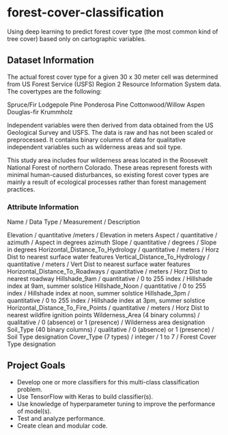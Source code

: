 # forest-cover-classification
Using deep learning to predict forest cover type (the most common kind of tree cover) based only on cartographic variables. 

## Dataset Information ##
The actual forest cover type for a given 30 x 30 meter cell was determined from US Forest Service (USFS) Region 2 Resource Information System data. The covertypes are the following:

Spruce/Fir
Lodgepole Pine
Ponderosa Pine
Cottonwood/Willow
Aspen
Douglas-fir
Krummholz

Independent variables were then derived from data obtained from the US Geological Survey and USFS. 
The data is raw and has not been scaled or preprocessed. It contains binary columns of data for qualitative independent variables such as wilderness areas and soil type.

This study area includes four wilderness areas located in the Roosevelt National Forest of northern Colorado. These areas represent forests with minimal human-caused disturbances, so existing forest cover types are mainly a result of ecological processes rather than forest management practices.

### Attribute Information
Name / Data Type / Measurement / Description

Elevation / quantitative /meters / Elevation in meters
Aspect / quantitative / azimuth / Aspect in degrees azimuth
Slope / quantitative / degrees / Slope in degrees
Horizontal_Distance_To_Hydrology / quantitative / meters / Horz Dist to nearest surface water features
Vertical_Distance_To_Hydrology / quantitative / meters / Vert Dist to nearest surface water features
Horizontal_Distance_To_Roadways / quantitative / meters / Horz Dist to nearest roadway
Hillshade_9am / quantitative / 0 to 255 index / Hillshade index at 9am, summer solstice
Hillshade_Noon / quantitative / 0 to 255 index / Hillshade index at noon, summer solstice
Hillshade_3pm / quantitative / 0 to 255 index / Hillshade index at 3pm, summer solstice
Horizontal_Distance_To_Fire_Points / quantitative / meters / Horz Dist to nearest wildfire ignition points
Wilderness_Area (4 binary columns) / qualitative / 0 (absence) or 1 (presence) / Wilderness area designation
Soil_Type (40 binary columns) / qualitative / 0 (absence) or 1 (presence) / Soil Type designation
Cover_Type (7 types) / integer / 1 to 7 / Forest Cover Type designation


## Project Goals
* Develop one or more classifiers for this multi-class classification problem.
* Use TensorFlow with Keras to build classifier(s).
* Use knowledge of hyperparameter tuning to improve the performance of model(s).
* Test and analyze performance.
* Create clean and modular code.
